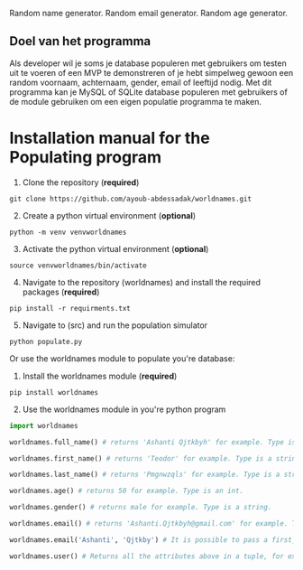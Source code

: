 Random name generator.
Random email generator.
Random age generator. 

## Doel van het programma
Als developer wil je soms je database populeren met gebruikers om testen uit te voeren of een MVP te demonstreren of je hebt simpelweg
gewoon een random voornaam, achternaam, gender, email of leeftijd nodig. Met dit programma kan je MySQL of SQLite database populeren met gebruikers of de module gebruiken om een eigen populatie programma te maken.

# Installation manual for the Populating program

1. Clone the repository (**required**)

```commandline
git clone https://github.com/ayoub-abdessadak/worldnames.git
```

2. Create a python virtual environment (**optional**)
```commandline
python -m venv venvworldnames
```
3. Activate the python virtual environment (**optional**)
```commandline
source venvworldnames/bin/activate
```

4. Navigate to the repository (worldnames) and install the required packages (**required**)
```commandline
pip install -r requirments.txt
```
5. Navigate to (src) and run the population simulator 
```commandline
python populate.py
```
Or use the worldnames module to populate you're database:

1. Install the worldnames module (**required**)
```commandline
pip install worldnames
```
2. Use the worldnames module in you're python program
```python
import worldnames

worldnames.full_name() # returns 'Ashanti Qjtkbyh' for example. Type is a string.

worldnames.first_name() # returns 'Teodor' for example. Type is a string.

worldnames.last_name() # returns 'Pmgnwzqls' for example. Type is a string.

worldnames.age() # returns 50 for example. Type is an int.

worldnames.gender() # returns male for example. Type is a string.

worldnames.email() # returns 'Ashanti.Qjtkbyh@gmail.com' for example. Type is a string.

worldnames.email('Ashanti', 'Qjtkby') # It is possible to pass a first_name and last_name to the email method.

worldnames.user() # Returns all the attributes above in a tuple, for example: ('Cuauhtémoc', 'Sfzn', 'Woman', 88, 'Cuauhtémoc.Sfzn@outlook.com'). Type is an tuple.
```

